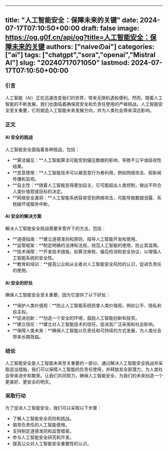 
---
title: "人工智能安全：保障未来的关键"
date: 2024-07-17T07:10:50+00:00
draft: false
image: https://og.g0f.cn/api/og?title=人工智能安全：保障未来的关键
authors: ["naiveのai"]
categories: ["ai"]
tags: ["chatgpt","sora","openai","Mistral AI"]
slug: "20240717071050"
lastmod: 2024-07-17T07:10:50+00:00
---
### 引言

人工智能（AI）正在迅速改变我们的世界，带来无限机遇和便利。然而，随着人工智能的不断发展，我们也面临着确保其安全和负责任使用的严峻挑战。人工智能安全至关重要，它将塑造人工智能未来发展方向，并为人类社会带来深远影响。

### 正文

#### AI 安全的挑战

人工智能安全面临着各种挑战，包括：

- **算法偏见：**人工智能算法可能受到偏见数据的影响，导致不公平或歧视性结果。
- **恶意使用：**人工智能技术可以被恶意行为者利用，例如网络攻击、假新闻传播和监视。
- **自主性：**随着人工智能变得更加自主，它可能超出人类控制，做出不符合人类价值观或目标的决定。
- **网络安全漏洞：**人工智能系统容易受到网络攻击，可能导致数据泄露、系统破坏或服务中断。

#### AI 安全的解决方案

解决人工智能安全挑战需要多管齐下的方法，包括：

- **道德指南：**建立道德准则和原则，指导人工智能开发和使用。
- **监管框架：**制定明确的法律和法规，规范人工智能的使用，防止其滥用。
- **技术保障：**开发技术措施，如算法审核、偏见检测和安全协议，以增强人工智能系统的安全性。
- **教育和培训：**提高公众和从业者对人工智能安全风险的认识，促进负责任的使用。

#### AI 安全的好处

确保人工智能安全至关重要，因为它提供了以下好处：

- **保护人类价值观：**防止人工智能系统损害人类价值观，例如公平、隐私和自主权。
- **促进创新：**创造一个安全的环境，鼓励人工智能创新和投资。
- **建立信任：**建立对人工智能技术的信任，促进其广泛采用和社会影响。
- **保障人类未来：**确保人工智能以负责任和可持续的方式发展，为人类社会带来长期效益。

### 结论

人工智能安全是人工智能未来至关重要的一部分。通过解决人工智能安全挑战并采取适当措施，我们可以保障人工智能的负责任使用，并释放其全部潜力，为人类社会带来进步和繁荣。让我们共同努力，确保人工智能安全，为我们的未来创造一个更美好、更安全的明天。

### 采取行动

为了促进人工智能安全，我们可以采取以下步骤：

- 了解人工智能安全风险和挑战。
- 倡导负责任的人工智能使用。
- 支持制定道德准则和监管框架。
- 参与人工智能安全研究和开发。
- 提高公众对人工智能安全重要性的认识。